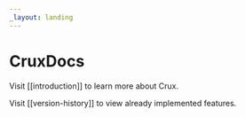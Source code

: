 ```yaml
---
_layout: landing
---
```


# CruxDocs

Visit [[introduction]] to learn more about Crux.

Visit [[version-history]] to view already implemented features.